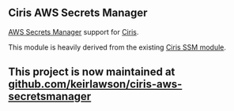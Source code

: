 ## Ciris AWS Secrets Manager

[AWS Secrets Manager](https://aws.amazon.com/secrets-manager/) support for [Ciris](https://cir.is).

This module is heavily derived from the existing [Ciris SSM module](https://github.com/ovotech/ciris-aws-ssm).

## This project is now maintained at [github.com/keirlawson/ciris-aws-secretsmanager](https://github.com/keirlawson/ciris-aws-secretsmanager)

